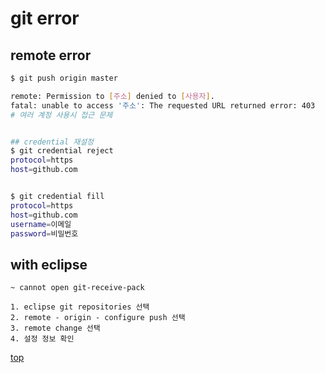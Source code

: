 # git error


## remote error

```bash
$ git push origin master

remote: Permission to [주소] denied to [사용자].
fatal: unable to access '주소': The requested URL returned error: 403
# 여러 계정 사용시 접근 문제


## credential 재설정
$ git credential reject
protocol=https
host=github.com


$ git credential fill
protocol=https
host=github.com
username=이메일
password=비밀번호
```



## with eclipse

```
~ cannot open git-receive-pack

1. eclipse git repositories 선택
2. remote - origin - configure push 선택
3. remote change 선택
4. 설정 정보 확인
```



[top](#)
